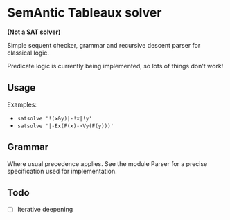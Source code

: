 # SemAntic Tableaux solver

**(Not a SAT solver)**

Simple sequent checker, grammar and recursive descent parser for classical logic.

Predicate logic is currently being implemented, so lots of things don't work!

## Usage

Examples:

- `satsolve '!(x&y)|-!x|!y'`
- `satsolve '|-Ex(F(x)->Vy(F(y)))'`

## Grammar

Where usual precedence applies. See the module Parser for a precise
specification used for implementation.

## Todo

- [ ] Iterative deepening
